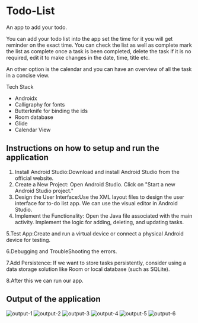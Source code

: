 # Todo-List
An app to add your todo. 

You can add your todo list into the app set the time for it you will get reminder on the exact time. You can check the list as well as complete mark the list as complete once a task is been completed, delete the task if it is no required, edit it to make changes in the date, time, title etc. 

An other option is the calendar and you can have an overview of all the task in a concise view.


Tech Stack
- Androidx
- Calligraphy for fonts
- Butterknife for binding the ids
- Room database
- Glide
- Calendar View

## Instructions on how to setup and run the application
1. Install Android Studio:Download and install Android Studio from the official website.
2. Create a New Project:
   Open Android Studio.
   Click on "Start a new Android Studio project."
3. Design the User Interface:Use the XML layout files to design the user interface for to-do list app. We can use the visual editor in Android Studio.
4. Implement the Functionality:
   Open the Java file associated with the main activity.
   Implement the logic for adding, deleting, and updating tasks.
   
 5.Test App:Create and run a virtual device or connect a physical Android device for testing.

 6.Debugging and TroubleShooting the errors.

 7.Add Persistence: If we want to store tasks persistently, consider using a data storage solution like Room or local database (such as SQLite).

 8.After this we can run our app.

## Output of the application
![output-1](https://github.com/karrisuchithareddy/ToDoList/assets/82659467/78d41620-6d6e-4b92-8fab-92269d5d6e76)
![output-2](https://github.com/karrisuchithareddy/ToDoList/assets/82659467/3f75ff41-4d9e-4af8-8329-87e6932ee386)
![output-3](https://github.com/karrisuchithareddy/ToDoList/assets/82659467/c1662bd2-1185-4c8c-9f27-60e7c09114f1)
![output-4](https://github.com/karrisuchithareddy/ToDoList/assets/82659467/114807b0-0fbd-4064-961c-008f545f122c)
![output-5](https://github.com/karrisuchithareddy/ToDoList/assets/82659467/53ef7e0d-23bc-4674-b5fa-eb2a7582eff7)
![output-6](https://github.com/karrisuchithareddy/ToDoList/assets/82659467/6169d7ff-2e3f-4df4-bc30-3476f7e9f426)






   
